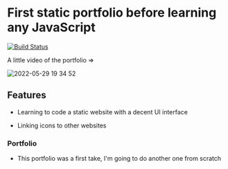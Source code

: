 # First static portfolio before learning any JavaScript

[![Build Status](https://travis-ci.org/joemccann/dillinger.svg?branch=master)](https://travis-ci.org/joemccann/dillinger)


A little video of the portfolio => 

![2022-05-29 19 34 52](https://user-images.githubusercontent.com/102190834/170883831-9ffe3466-7d40-40a7-94ba-44b5e10e551d.gif)


## Features

- Learning to code a static website with a decent UI interface

- Linking icons to other websites

### Portfolio

- This portfolio was a first take, I'm going to do another one from scratch
